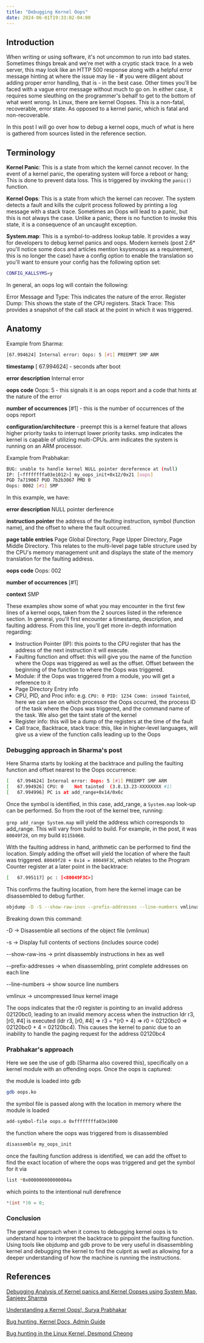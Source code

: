 ```yaml
---
title: "Debugging Kernel Oops"
date: 2024-06-01T19:33:02-04:00
---
```

## Introduction

When writing or using software, it's not uncommon to run into bad states. Sometimes things break and we're met with a cryptic stack trace. In a web server, this may look like an HTTP 500 response along with a helpful error message hinting at where the issue may lie - **if** you were diligent about adding proper error handling, that is - in the best case. Other times you'll be faced with a vague error message without much to go on. In either case, it requires some sleuthing on the programmer's behalf to get to the bottom of what went wrong. In Linux, there are kernel Oopses. This is a non-fatal, recoverable, error state. As opposed to a kernel panic, which is fatal and non-recoverable.

In this post I will go over how to debug a kernel oops, much of what is here is gathered from sources listed in the reference section.

## Terminology

**Kernel Panic**: This is a state from which the kernel cannot recover. In the event of a kernel panic, the operating system will force a reboot or hang; This is done to prevent data loss. This is triggered by invoking the `panic()` function.

**Kernel Oops**: This is a state from which the kernel can recover. The system detects a fault and kills the culprit process followed by printing a log message with a stack trace. Sometimes an Oops will lead to a panic, but this is not always the case. Unlike a panic, there is no function to invoke this state, it is a consequence of an uncaught exception.

**System.map**: This is a symbol-to-address lookup table. It provides a way for developers to debug kernel panics and oops. Modern kernels (post 2.6* you'll notice some docs and articles mention ksysmoops as a requirement, this is no longer the case) have a config option to enable the translation so you'll want to ensure your config has the following option set:

```bash
CONFIG_KALLSYMS=y
```

In general, an oops log will contain the following:

Error Message and Type: This indicates the nature of the error.
Register Dump: This shows the state of the CPU registers.
Stack Trace: This provides a snapshot of the call stack at the point in which it was triggered.

## Anatomy

Example from Sharma:

```bash
[67.994624] Internal error: Oops: 5 [#1] PREEMPT SMP ARM
```

**timestamp** [ 67.994624] - seconds after boot

**error description** Internal error

**oops code** Oops: 5 - this signals it is an oops report and a code that hints at the nature of the error

**number of occurrences** [#1] - this is the number of occurrences of the oops report

**configuration/architecture** - preempt this is a kernel feature that allows higher priority tasks to interrupt lower priority tasks. smp indicates the kernel is capable of utilizing multi-CPUs. arm indicates the system is running on an ARM processor.

Example from Prabhakar:

```bash
BUG: unable to handle kernel NULL pointer dereference at (null) 
IP: [<ffffffffa03e1012>] my_oops_init+0x12/0x21 [oops] 
PGD 7a719067 PUD 7b2b3067 PMD 0 
Oops: 0002 [#1] SMP
```

In this example, we have:

**error description** NULL pointer derference

**instruction pointer** the address of the faulting instruction, symbol (function name),  and the offset to where the fault occurred.

**page table entries** Page Global Directory, Page Upper Directory, Page Middle Directory. This relates to the multi-level page table structure used by the CPU's memory management unit and displays the state of the memory translation for the faulting address.

**oops code** Oops: 002

**number of occurrences** [#1]

**context** SMP

These examples show some of what you may encounter in the first few lines of a kernel oops, taken from the 2 sources listed in the reference section. In general, you'll first encounter a timestamp, description, and faulting address. From this line, you'll get more in-depth information regarding:

* Instruction Pointer (IP): this points to the CPU register that has the address of the next instruction it will execute.
* Faulting function and offset: this will give you the name of the function where the Oops was triggered as well as the offset. Offset between the beginning of the function to where the Oops was triggered.
* Module: if the Oops was triggered from a module, you will get a reference to it
* Page Directory Entry info
* CPU, PID, and Proc info: e.g. `CPU: 0 PID: 1234 Comm: insmod Tainted`, here we can see on which processor the Oops occurred, the process ID of the task where the Oops was triggered, and the command name of the task. We also get the taint state of the kernel
* Register info: this will be a dump of the registers at the time of the fault
* Call trace, Backtrace, stack trace: this, like in higher-level languages, will give us a view of the function calls leading up to the Oops

### Debugging approach in Sharma's post

Here Sharma starts by looking at the backtrace and pulling the faulting function and offset nearest to the Oops occurrence:

```bash
[   67.994624] Internal error: Oops: 5 [#1] PREEMPT SMP ARM
[   67.994926] CPU: 0    Not tainted  (3.8.13.23-XXXXXXXX #1)
[   67.994996] PC is at add_range+0x14/0x6c
```

Once the symbol is identified, in this case, add_range, a `System.map` look-up can be performed. So from the root of the kernel tree, running:

`grep add_range System.map` will yield the address which corresponds to add_range. This will vary from build to build. For example, in the post, it was `80049f28`, on my build `8115b060`.

With the faulting address in hand, arithmetic can be performed to find the location. Simply adding the offset will yield the location of where the fault was triggered. `80049f28 + 0x14 = 80049F3C`, which relates to the Program Counter register at a later point in the backtrace:

```bash
[   67.995117] pc : [<80049F3C>]
```

This confirms the faulting location, from here the kernel image can be disassembled to debug further.

```bash
objdump -D -S --show-raw-insn --prefix-addresses --line-numbers vmlinux > objdump
```

Breaking down this command:

-D -> Disassemble all sections of the object file (vmlinux)

-s -> Display full contents of sections (includes source code)

--show-raw-ins -> print disassembly instructions in hex as well

--prefix-addresses -> when disassembling, print complete addresses on each line

--line-numbers -> show source line numbers

vmlinux -> uncompressed linux kernel image

The oops indicates that the r0 register is pointing to an invalid address 02120bc0, leading to an invalid memory access when the instruction ldr r3, [r0, #4] is executed (ldr r3, [r0, #4] => r3 = *(r0 + 4) => r0 = 02120bc0 => 02120bc0 + 4 = 02120bc4). This causes the kernel to panic due to an inability to handle the paging request for the address 02120bc4

### Prabhakar's approach

Here we see the use of gdb (Sharma also covered this), specifically on a kernel module with an offending oops. Once the oops is captured:

the module is loaded into gdb

```bash
gdb oops.ko
```

the symbol file is passed along with the location in memory where the module is loaded

```bash
add-symbol-file oops.o 0xffffffffa03e1000
```

the function where the oops was triggered from is disassembled

```bash
disassemble my_oops_init
```

once the faulting function address is identified, we can add the offset to find the exact location of where the oops was triggered and get the symbol for it via

```bash
list *0x000000000000004a
```

which points to the intentional null derefrence

```c
*(int *)0 = 0;
```

### Conclusion

The general approach when it comes to debugging kernel oops is to understand how to interpret the backtrace to pinpoint the faulting function. Using tools like objdump and gdb prove to be very useful in disassembling kernel and debugging the kernel to find the culprit as well as allowing for a deeper understanding of how the machine is running the instructions.

## References

[Debugging Analysis of Kernel panics and Kernel Oopses using System Map, Sanjeev Sharma](https://sanjeev1sharma.wordpress.com/2014/06/23/debugging-analysis-of-kernel-panics-and-kernel-oopses-using-system-map/)

[Understanding a Kernel Oops!,  Surya Prabhakar](https://www.opensourceforu.com/2011/01/understanding-a-kernel-oops/)

[Bug hunting, Kernel Docs, Admin Guide](https://www.kernel.org/doc/html/latest/admin-guide/bug-hunting.html)

[Bug hunting in the Linux Kernel, Desmond Cheong](https://www.desmondcheong.com/blog/2021/05/31/bug-hunting-in-the-linux-kernel/)
